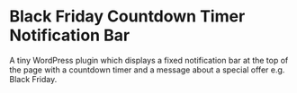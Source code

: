 # Black Friday Countdown Timer Notification Bar

A tiny WordPress plugin which displays a fixed notification bar at the top of the page with a countdown timer and a message about a special offer e.g. Black Friday.
